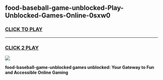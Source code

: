 
## food-baseball-game-unblocked-Play-Unblocked-Games-Online-0sxw0
<h3>
<a href="https://premium76.site?title=food-baseball-game-unblocked&ref=25A">CLICK TO PLAY</a></h3>
<hr>

<h3>
<a href="https://premium76.site?title=food-baseball-game-unblocked&ref=25A">CLICK 2 PLAY</a>
  
</h3>

<a href="https://premium76.site?title=food-baseball-game-unblocked&ref=25A"><img src="https://clearcache.store/games.png"></a>


**food-baseball-game-unblocked games unblocked: Your Gateway to Fun and Accessible Online Gaming**
